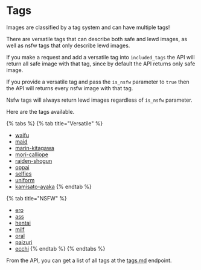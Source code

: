 # Tags

Images are classified by a tag system and can have multiple tags!

There are versatile tags that can describe both safe and lewd images, as well as nsfw tags that only describe lewd images.

If you make a request and add a versatile tag into `included_tags` the API will return all safe image with that tag, since by default the API returns only safe image.

If you provide a versatile tag and pass the `is_nsfw` parameter to `true` then the API will returns every nsfw image with that tag.

Nsfw tags will always return lewd images regardless of `is_nsfw` parameter.



Here are the tags available.

{% tabs %}
{% tab title="Versatile" %}
* [waifu](https://api.waifu.im/search?included\_tags=waifu)
* [maid](https://api.waifu.im/search?included\_tags=maid)
* [marin-kitagawa](https://api.waifu.im/search?included\_tags=marin-kitagawa)
* [mori-calliope](https://api.waifu.im/search?included\_tags=mori-calliope)
* [raiden-shogun](https://api.waifu.im/search?included\_tags=raiden-shogun)
* [oppai](https://api.waifu.im/search?included\_tags=oppai)
* [selfies](https://api.waifu.im/search?included\_tags=selfies)
* [uniform](https://api.waifu.im/search?included\_tags=uniform)
* [kamisato-ayaka](https://api.waifu.im/search?included\_tags=kamisato-ayaka)
{% endtab %}

{% tab title="NSFW" %}
* [ero](https://api.waifu.im/search?included\_tags=ero)
* [ass](https://api.waifu.im/search?included\_tags=ass)
* [hentai](https://api.waifu.im/search?included\_tags=hentai)
* [milf](https://api.waifu.im/search?included\_tags=milf)
* [oral](https://api.waifu.im/search?included\_tags=oral)
* [paizuri](https://api.waifu.im/search?included\_tags=paizuri)
* [ecchi](https://api.waifu.im/search?included\_tags=ecchi)
{% endtab %}
{% endtabs %}

From the API, you can get a list of all tags at the [tags.md](reference/api-reference/tags.md "mention") endpoint.
